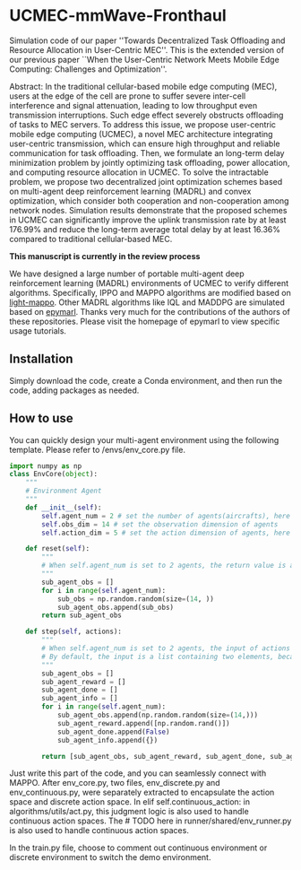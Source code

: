 # UCMEC-mmWave-Fronthaul
Simulation code of our paper ''Towards Decentralized Task Offloading and Resource Allocation in User-Centric MEC''. This is the extended version of our previous paper ``When the User-Centric Network Meets Mobile Edge Computing: Challenges and Optimization''.

Abstract: In the traditional cellular-based mobile edge computing (MEC), users at the edge of the cell are prone to suffer severe inter-cell interference and signal attenuation, leading to low throughput even transmission interruptions. Such edge effect severely obstructs offloading of tasks to MEC servers. To address this issue, we propose user-centric mobile edge computing (UCMEC), a novel MEC architecture integrating user-centric transmission, which can ensure high throughput and reliable communication for task offloading. Then, we formulate an long-term delay minimization problem by jointly optimizing task offloading, power allocation, and computing resource allocation in UCMEC. To solve the intractable problem, we propose two decentralized joint optimization schemes based on multi-agent deep reinforcement learning (MADRL) and convex optimization, which consider both cooperation and non-cooperation among network nodes. Simulation results demonstrate that the proposed schemes in UCMEC can significantly improve the uplink transmission rate by at least 176.99% and reduce the long-term average total delay by at least 16.36% compared to traditional cellular-based MEC.

**This manuscript is currently in the review process**

We have designed a large number of portable multi-agent deep reinforcement learning (MADRL) environments of UCMEC to verify different algorithms. Specifically, IPPO and MAPPO algorithms are modified based on [light-mappo](https://github.com/tinyzqh/light_mappo). Other MADRL algorithms like IQL and MADDPG are simulated based on [epymarl](https://github.com/uoe-agents/epymarl). Thanks very much for the contributions of the authors of these repositories. Please visit the homepage of epymarl to view specific usage tutorials.

## Installation

Simply download the code, create a Conda environment, and then run the code, adding packages as needed.

##  How to use

You can quickly design your multi-agent environment using the following template. Please refer to /envs/env_core.py file.

```python
import numpy as np
class EnvCore(object):
    """
    # Environment Agent
    """
    def __init__(self):
        self.agent_num = 2 # set the number of agents(aircrafts), here set to two
        self.obs_dim = 14 # set the observation dimension of agents
        self.action_dim = 5 # set the action dimension of agents, here set to a five-dimensional

    def reset(self):
        """
        # When self.agent_num is set to 2 agents, the return value is a list, and each list contains observation data of shape = (self.obs_dim,)
        """
        sub_agent_obs = []
        for i in range(self.agent_num):
            sub_obs = np.random.random(size=(14, ))
            sub_agent_obs.append(sub_obs)
        return sub_agent_obs

    def step(self, actions):
        """
        # When self.agent_num is set to 2 agents, the input of actions is a two-dimensional list, and each list contains action data of shape = (self.action_dim,).
        # By default, the input is a list containing two elements, because the action dimension is 5, so each element has a shape of (5,)
        """
        sub_agent_obs = []
        sub_agent_reward = []
        sub_agent_done = []
        sub_agent_info = []
        for i in range(self.agent_num):
            sub_agent_obs.append(np.random.random(size=(14,)))
            sub_agent_reward.append([np.random.rand()])
            sub_agent_done.append(False)
            sub_agent_info.append({})

        return [sub_agent_obs, sub_agent_reward, sub_agent_done, sub_agent_info]
```

Just write this part of the code, and you can seamlessly connect with MAPPO. After env_core.py, two files, env_discrete.py and env_continuous.py, were separately extracted to encapsulate the action space and discrete action space. In elif self.continuous_action: in algorithms/utils/act.py, this judgment logic is also used to handle continuous action spaces. The # TODO here in runner/shared/env_runner.py is also used to handle continuous action spaces.

In the train.py file, choose to comment out continuous environment or discrete environment to switch the demo environment.


